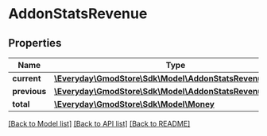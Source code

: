 # AddonStatsRevenue

## Properties
Name | Type | Description | Notes
------------ | ------------- | ------------- | -------------
**current** | [**\Everyday\GmodStore\Sdk\Model\AddonStatsRevenueCurrent**](AddonStatsRevenueCurrent.md) |  | [optional] 
**previous** | [**\Everyday\GmodStore\Sdk\Model\AddonStatsRevenueCurrent**](AddonStatsRevenueCurrent.md) |  | [optional] 
**total** | [**\Everyday\GmodStore\Sdk\Model\Money**](Money.md) |  | [optional] 

[[Back to Model list]](../../README.md#documentation-for-models) [[Back to API list]](../../README.md#documentation-for-api-endpoints) [[Back to README]](../../README.md)

